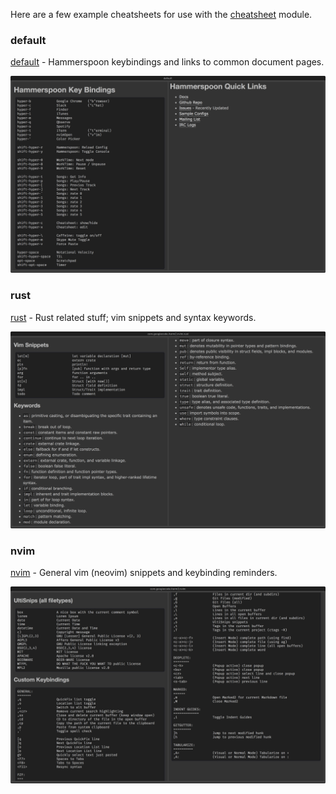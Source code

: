 Here are a few example cheatsheets for use with the [cheatsheet](../.hammerspoon/modules/cheatsheet.lua) module.

### default

[default](default.lua) - Hammerspoon keybindings and links to common document pages.

![default screenshot](screenshots/default.png?raw=true)

### rust

[rust](com.googlecode.iterm2.nvim.rust.md) - Rust related stuff; vim snippets and syntax keywords.

![rust screenshot](screenshots/com.googlecode.iterm2.nvim.rust.png?raw=true)

### nvim

[nvim](com.googlecode.iterm2.nvim.md) - General vim (neovim) snippets and keybinding reminders.

![rust screenshot](screenshots/com.googlecode.iterm2.nvim.png?raw=true)
